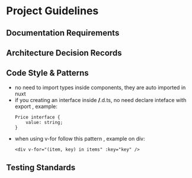 # Project Guidelines

## Documentation Requirements


## Architecture Decision Records

## Code Style & Patterns
- no need to import types inside components, they are auto imported in nuxt
- if you creating an interface inside **/**.d.ts, no need declare inteface with export , example: 
    ```
    Price interface {
        value: string;
    }
    ```
- when using v-for follow this pattern , example on div:
    ```
    <div v-for="(item, key) in items" :key="key" />
    ```

## Testing Standards

